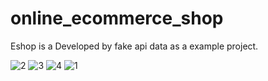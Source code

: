 # online_ecommerce_shop

Eshop is a Developed  by fake api data as a example project.

![2](https://user-images.githubusercontent.com/54646649/148025638-eddf0f08-25ba-4054-bf8c-84197343eb5e.jpeg)
![3](https://user-images.githubusercontent.com/54646649/148025643-3633395b-d5e3-4584-9135-50097db02297.jpeg)
![4](https://user-images.githubusercontent.com/54646649/148025644-d6f5ae2c-49c7-4bea-817e-4ede539c9783.jpeg)
![1](https://user-images.githubusercontent.com/54646649/148025645-b383e147-0dcd-4664-a3b5-f66b147025a8.jpeg)


